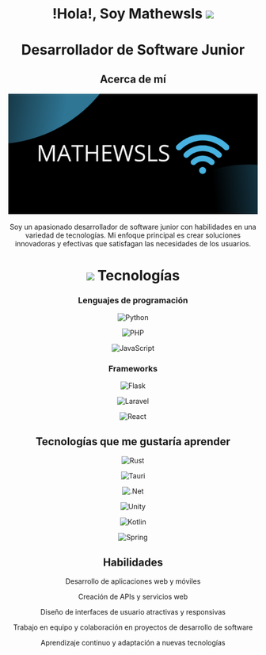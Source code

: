 <div align="center">
  <h1 align="center">!Hola!, Soy Mathewsls <img src="https://media.giphy.com/media/hvRJCLFzcasrR4ia7z/giphy.gif" width="35"></h1>
  <h1 align="center">Desarrollador de Software Junior</h1> 
  <h2 align="center">Acerca de mí</h2>
  <p align="center"><img src="https://github.com/mathewsls/mathewsls/blob/main/banner.png" alt="banner"></p>
   Soy un apasionado desarrollador de software junior con habilidades en una variedad de tecnologías. Mi enfoque principal es crear soluciones innovadoras y efectivas que satisfagan las necesidades de los usuarios.  
  <h1 align="center">
    <img src="https://media2.giphy.com/media/QssGEmpkyEOhBCb7e1/giphy.gif?cid=ecf05e47a0n3gi1bfqntqmob8g9aid1oyj2wr3ds3mg700bl&rid=giphy.gif" width ="25"/> Tecnologías
  </h1> 

  <h3>Lenguajes de programación</h3>

  <p><img src="https://img.shields.io/badge/python-3670A0?style=for-the-badge&logo=python&logoColor=ffdd54" alt="Python"></p>
  <p><img src="https://img.shields.io/badge/php-%23777BB4.svg?style=for-the-badge&logo=php&logoColor=white" alt="PHP"></p>
  <p><img src="https://img.shields.io/badge/javascript-%23323330.svg?style=for-the-badge&logo=javascript&logoColor=%23F7DF1E" alt="JavaScript"></p>

  <h3>Frameworks</h3>

  <p><img src="https://img.shields.io/badge/flask-%23000.svg?style=for-the-badge&logo=flask&logoColor=white" alt="Flask"></p>
  <p><img src="https://img.shields.io/badge/laravel-%23FF2D20.svg?style=for-the-badge&logo=laravel&logoColor=white" alt="Laravel"></p>
  <p><img src="https://img.shields.io/badge/react-%2320232a.svg?style=for-the-badge&logo=react&logoColor=%2361DAFB" alt="React"></p>

  <h2>Tecnologías que me gustaría aprender</h2>

  <p><img src="https://img.shields.io/badge/rust-%23000000.svg?style=for-the-badge&logo=rust&logoColor=white" alt="Rust"></p>
  <p><img src="https://img.shields.io/badge/tauri-%2324C8DB.svg?style=for-the-badge&logo=tauri&logoColor=%23FFFFFF" alt="Tauri"></p>
  <p><img src="https://img.shields.io/badge/.NET-5C2D91?style=for-the-badge&logo=.net&logoColor=white" alt=".Net"></p>
  <p><img src="https://img.shields.io/badge/unity-%23000000.svg?style=for-the-badge&logo=unity&logoColor=white" alt="Unity"></p>
  <p><img src="https://img.shields.io/badge/kotlin-%237F52FF.svg?style=for-the-badge&logo=kotlin&logoColor=white" alt="Kotlin"></p>
 <p><img src="https://img.shields.io/badge/spring-%236DB33F.svg?style=for-the-badge&logo=spring&logoColor=white" alt="Spring"></p>
  <h2>Habilidades</h2>

  <p>Desarrollo de aplicaciones web y móviles</p>
  <p>Creación de APIs y servicios web</p>
  <p>Diseño de interfaces de usuario atractivas y responsivas</p>
  <p>Trabajo en equipo y colaboración en proyectos de desarrollo de software</p>
  <p>Aprendizaje continuo y adaptación a nuevas tecnologías</p>
</div>
 
